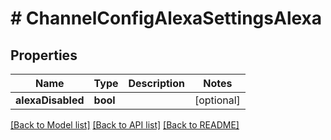 # # ChannelConfigAlexaSettingsAlexa

## Properties

Name | Type | Description | Notes
------------ | ------------- | ------------- | -------------
**alexaDisabled** | **bool** |  | [optional]

[[Back to Model list]](../../README.md#models) [[Back to API list]](../../README.md#endpoints) [[Back to README]](../../README.md)
